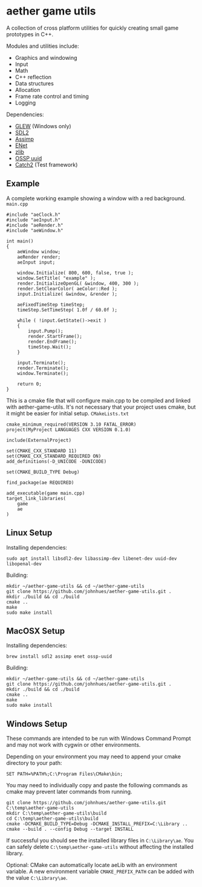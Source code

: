 # aether game utils
A collection of cross platform utilities for quickly creating small game prototypes in C++.

Modules and utilities include:
* Graphics and windowing
* Input
* Math
* C++ reflection
* Data structures
* Allocation
* Frame rate control and timing
* Logging

Dependencies:
* [GLEW](http://glew.sourceforge.net/) (Windows only)
* [SDL2](https://www.libsdl.org/)
* [Assimp](https://github.com/assimp/assimp)
* [ENet](http://enet.bespin.org/)
* [zlib](https://github.com/madler/zlib)
* [OSSP uuid](http://www.ossp.org/pkg/lib/uuid/)
* [Catch2](https://github.com/catchorg/Catch2) (Test framework)

## Example
A complete working example showing a window with a red background.
`main.cpp`
```
#include "aeClock.h"
#include "aeInput.h"
#include "aeRender.h"
#include "aeWindow.h"

int main()
{
	aeWindow window;
	aeRender render;
	aeInput input;
	
	window.Initialize( 800, 600, false, true );
	window.SetTitle( "example" );
	render.InitializeOpenGL( &window, 400, 300 );
	render.SetClearColor( aeColor::Red );
	input.Initialize( &window, &render );
	
	aeFixedTimeStep timeStep;
	timeStep.SetTimeStep( 1.0f / 60.0f );

	while ( !input.GetState()->exit )
	{
		input.Pump();
		render.StartFrame();
		render.EndFrame();
		timeStep.Wait();
	}

	input.Terminate();
	render.Terminate();
	window.Terminate();

	return 0;
}
```
This is a cmake file that will configure main.cpp to be compiled and linked with aether-game-utils. It's not necessary that your project uses cmake, but it might be easier for initial setup.
`CMakeLists.txt`
```
cmake_minimum_required(VERSION 3.10 FATAL_ERROR)
project(MyProject LANGUAGES CXX VERSION 0.1.0)

include(ExternalProject)

set(CMAKE_CXX_STANDARD 11)
set(CMAKE_CXX_STANDARD_REQUIRED ON)
add_definitions(-D_UNICODE -DUNICODE)

set(CMAKE_BUILD_TYPE Debug)

find_package(ae REQUIRED)

add_executable(game main.cpp)
target_link_libraries(
	game
	ae
)
```

## Linux Setup
Installing dependencies:
```
sudo apt install libsdl2-dev libassimp-dev libenet-dev uuid-dev libopenal-dev
```
Building:
```
mkdir ~/aether-game-utils && cd ~/aether-game-utils
git clone https://github.com/johnhues/aether-game-utils.git .
mkdir ./build && cd ./build
cmake ..
make
sudo make install
```

## MacOSX Setup
Installing dependencies:
```
brew install sdl2 assimp enet ossp-uuid
```
Building:
```
mkdir ~/aether-game-utils && cd ~/aether-game-utils
git clone https://github.com/johnhues/aether-game-utils.git .
mkdir ./build && cd ./build
cmake ..
make
sudo make install
```

## Windows Setup
These commands are intended to be run with Windows Command Prompt and may not work with cygwin or other environments.

Depending on your environment you may need to append your cmake directory to your path:
```
SET PATH=%PATH%;C:\Program Files\CMake\bin;
```
You may need to individually copy and paste the following commands as cmake may prevent later commands from running.
```
git clone https://github.com/johnhues/aether-game-utils.git C:\temp\aether-game-utils
mkdir C:\temp\aether-game-utils\build
cd C:\temp\aether-game-utils\build
cmake -DCMAKE_BUILD_TYPE=Debug -DCMAKE_INSTALL_PREFIX=C:\Library ..
cmake --build . --config Debug --target INSTALL
```
If successful you should see the installed library files in `C:\Library\ae`. You can safely delete `C:\temp\aether-game-utils` without affecting the installed library.

Optional: CMake can automatically locate aeLib with an environment variable. A new environment variable `CMAKE_PREFIX_PATH` can be added with the value `C:\Library\ae`.